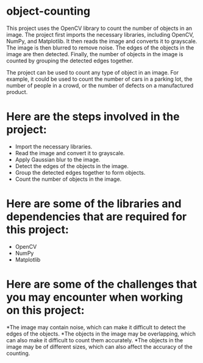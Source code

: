 # object-counting

This project uses the OpenCV library to count the number of objects in an image. The project first imports the necessary libraries, including OpenCV, NumPy, and Matplotlib. It then reads the image and converts it to grayscale. The image is then blurred to remove noise. The edges of the objects in the image are then detected. Finally, the number of objects in the image is counted by grouping the detected edges together.


The project can be used to count any type of object in an image. For example, it could be used to count the number of cars in a parking lot, the number of people in a crowd, or the number of defects on a manufactured product.


# Here are the steps involved in the project:


* Import the necessary libraries.
* Read the image and convert it to grayscale.
* Apply Gaussian blur to the image.
* Detect the edges of the objects in the image.
* Group the detected edges together to form objects.
* Count the number of objects in the image.


# Here are some of the libraries and dependencies that are required for this project:

* OpenCV
* NumPy
* Matplotlib


# Here are some of the challenges that you may encounter when working on this project:

*The image may contain noise, which can make it difficult to detect the edges of the objects.
*The objects in the image may be overlapping, which can also make it difficult to count them accurately.
*The objects in the image may be of different sizes, which can also affect the accuracy of the counting.
